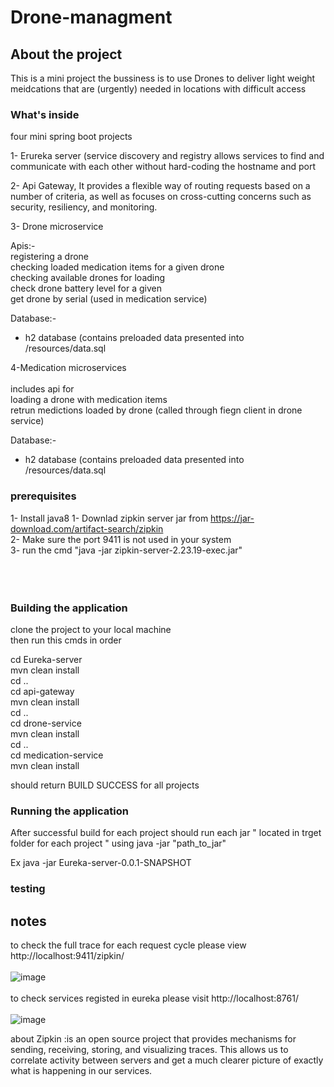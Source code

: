# Drone-managment

## About the project 
This is a mini project the bussiness is to use Drones to deliver light weight meidcations that are (urgently) needed in locations with difficult access


### What's inside <br/>

four mini spring boot projects<br/>

1- Erureka server (service discovery and registry allows services to find and communicate with each other without hard-coding the hostname and port <br/>

2- Api Gateway, It provides a flexible way of routing requests based on a number of criteria, as well as focuses on cross-cutting concerns such as security, resiliency, and monitoring.<br/>

3- Drone microservice<br/>

Apis:- <br/>
     registering a drone <br/>
     checking loaded medication items for a given drone <br/>
     checking available drones for loading <br/>
     check drone battery level for a given <br/>
     get drone by serial (used in medication service) <br/> 

Database:-

   * h2 database (contains preloaded data presented into /resources/data.sql 
   
4-Medication microservices <br/><br/>
  includes api for  <br/>
      loading a drone with medication items<br/>
      retrun medictions loaded by drone (called through fiegn client in drone service)<br/>
    
Database:-<br/>

   * h2 database (contains preloaded data presented into /resources/data.sql <br/>

### prerequisites<br/>


1- Install java8
1- Downlad zipkin server jar from https://jar-download.com/artifact-search/zipkin <br/>
2- Make sure the port 9411 is not used in your system <br/>
3- run the cmd "java -jar zipkin-server-2.23.19-exec.jar"<br/>
<br/><br/><br/>


### Building the application<br/>   
clone the project to your local machine <br/>
then run this cmds in order <br/>

cd Eureka-server <br/>
mvn clean install <br/>
cd .. <br/>
cd api-gateway <br/>
mvn clean install  <br/>
cd ..  <br/>
cd drone-service <br/>
mvn clean install <br/>
cd .. <br/>
cd medication-service <br/>
mvn clean install <br/>

should return BUILD SUCCESS for all projects <br/>

### Running the application <br/>

After successful build for each project should run each jar " located in trget folder for each project " using java -jar "path_to_jar" <br/>

Ex java -jar Eureka-server-0.0.1-SNAPSHOT <br/>

### testing <br/>




## notes 
to check the full trace for each request cycle please view http://localhost:9411/zipkin/ <br/><br/>
![image](https://user-images.githubusercontent.com/17744054/204864488-67284fae-5ba7-45c0-8f14-6d249f2bd962.png)
<br/><br/>
to check services registed in eureka please visit http://localhost:8761/ <br/><br/>
![image](https://user-images.githubusercontent.com/17744054/204864593-7de7354a-decc-4246-acf6-23f39c13298d.png) <br/>



about Zipkin :is an open source project that provides mechanisms for sending, receiving, storing, and visualizing traces. This allows us to correlate activity between servers and get a much clearer picture of exactly what is happening in our services. 
